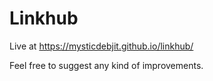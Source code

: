 # Linkhub

Live at https://mysticdebjit.github.io/linkhub/


Feel free to suggest any kind of improvements.

